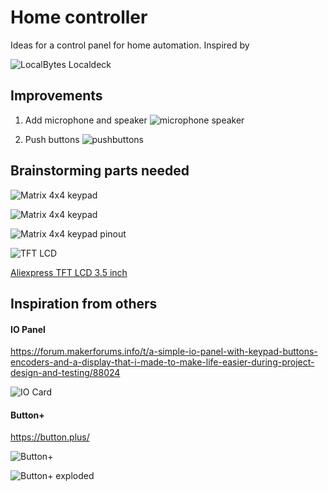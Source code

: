 # Home controller

Ideas for a control panel for home automation. Inspired by

![LocalBytes Localdeck](images/localdeck.jpg)

## Improvements

1. Add microphone and speaker ![microphone speaker](images/speaker-microphone.png)

2. Push buttons ![pushbuttons](images/pushbuttons.jpg)



## Brainstorming parts needed

![Matrix 4x4 keypad](images/keypadbetter.svg)

![Matrix 4x4 keypad](images/membrame-matrix-keypad.jpg)

![Matrix 4x4 keypad pinout](images/raspberry_pi_PID3844_pinout.jpg)

![TFT LCD](images/LCD-TFT-Touch-Screen.jpg)

[Aliexpress TFT LCD 3.5 inch](https://vi.aliexpress.com/item/33057812377.html)

## Inspiration from others

#### IO Panel

https://forum.makerforums.info/t/a-simple-io-panel-with-keypad-buttons-encoders-and-a-display-that-i-made-to-make-life-easier-during-project-design-and-testing/88024

![IO Card](images/iocard.jpg)

#### Button+

https://button.plus/

![Button+](images/buttonplus.jpg)

![Button+ exploded](images/buttonplusexploded.jpg)